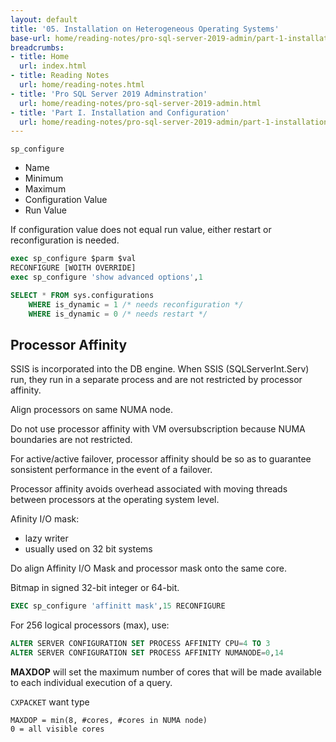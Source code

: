 ```yaml
---
layout: default
title: '05. Installation on Heterogeneous Operating Systems'
base-url: home/reading-notes/pro-sql-server-2019-admin/part-1-installation-and-configuration/05-configuring-the-instance.html
breadcrumbs:
- title: Home
  url: index.html
- title: Reading Notes
  url: home/reading-notes.html
- title: 'Pro SQL Server 2019 Adminstration'
  url: home/reading-notes/pro-sql-server-2019-admin.html
- title: 'Part I. Installation and Configuration'
  url: home/reading-notes/pro-sql-server-2019-admin/part-1-installation-and-configuration.html
---
```


`sp_configure`

- Name
- Minimum
- Maximum
- Configuration Value
- Run Value

If configuration value does not equal run value, either restart or reconfiguration is needed.

```sql
exec sp_configure $parm $val
RECONFIGURE [WOITH OVERRIDE]
exec sp_configure 'show advanced options',1

SELECT * FROM sys.configurations
    WHERE is_dynamic = 1 /* needs reconfiguration */
    WHERE is_dynamic = 0 /* needs restart */
```

## Processor Affinity

SSIS is incorporated into the DB engine. When SSIS (SQLServerInt.Serv) run, they run in a separate process and are not restricted by processor affinity.

Align processors on same NUMA node.

Do not use processor affinity with VM oversubscription because NUMA boundaries are not restricted.

For active/active failover, processor affinity should be so as to guarantee sonsistent performance in the event of a failover.

Processor affinity avoids overhead associated with moving threads between processors at the operating system level.

Afinity I/O mask:

- lazy writer
- usually used on 32 bit systems

Do align Affinity I/O Mask and processor mask onto the same core.

Bitmap in signed 32-bit integer or 64-bit.

```sql
EXEC sp_configure 'affinitt mask',15 RECONFIGURE
```

For 256 logical processors (max), use:

```sql
ALTER SERVER CONFIGURATION SET PROCESS AFFINITY CPU=4 TO 3
ALTER SERVER CONFIGURATION SET PROCESS AFFINITY NUMANODE=0,14
```

__MAXDOP__ will set the maximum number of cores that will be made available to each individual execution of a query.

`CXPACKET` want type

```text
MAXDOP = min(8, #cores, #cores in NUMA node)
0 = all visible cores
```
